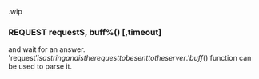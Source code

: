 .wip


### REQUEST request$, buff%() [,timeout]

and wait for an answer. 'request$' is a string and is the request to be sent to the server. 'buff%()' is an integer array which will receive the response as a LONGSTRING. The size of this buffer will limit the amount of data received from the server. 'timeout' is the optional time out in milliseconds and defaults to 5000. If the request times out an error will occur, otherwise the received data will be saved in the LONGSTRING 'buff%()'. If the received data is a JSON string then the JSON$() function can be used to parse it.